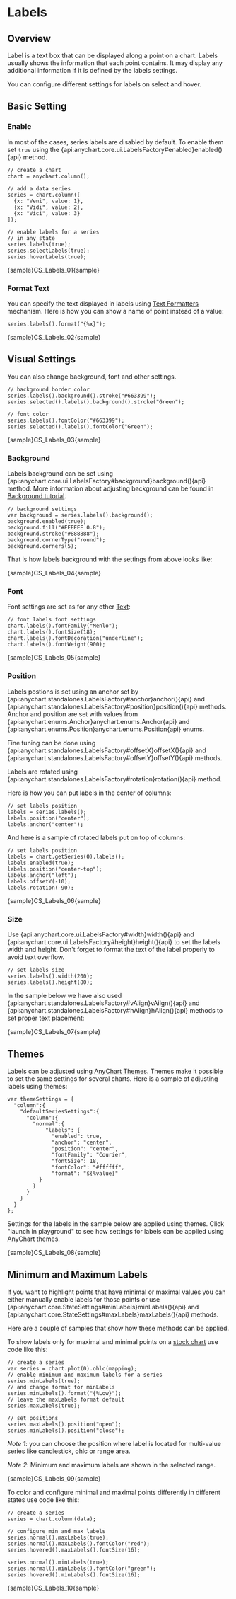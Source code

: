 # Labels

## Overview

Label is a text box that can be displayed along a point on a chart. Labels usually shows the information that each point contains. It may display any additional information if it is defined by the labels settings.

You can configure different settings for labels on select and hover.

## Basic Setting

### Enable

In most of the cases, series labels are disabled by default. To enable them set `true` using the {api:anychart.core.ui.LabelsFactory#enabled}enabled(){api} method.

```
// create a chart
chart = anychart.column();

// add a data series
series = chart.column([
  {x: "Veni", value: 1}, 
  {x: "Vidi", value: 2}, 
  {x: "Vici", value: 3}
]);

// enable labels for a series
// in any state
series.labels(true);
series.selectLabels(true);
series.hoverLabels(true);
```

{sample}CS\_Labels\_01{sample}

### Format Text 

You can specify the text displayed in labels using [Text Formatters](Text_Formatters) mechanism. Here is how you can show a name of point instead of a value:

```
series.labels().format("{%x}");
```

{sample}CS\_Labels\_02{sample}

## Visual Settings

You can also change background, font and other settings.

```
// background border color
series.labels().background().stroke("#663399");
series.selected().labels().background().stroke("Green");

// font color
series.labels().fontColor("#663399");
series.selected().labels().fontColor("Green");
```

{sample}CS\_Labels\_03{sample}

### Background

Labels background can be set using {api:anychart.core.ui.LabelsFactory#background}background(){api} method. More information about adjusting background can be found in [Background tutorial](../Appearance_Settings/Background).

```
// background settings
var background = series.labels().background();
background.enabled(true);
background.fill("#EEEEEE 0.8");
background.stroke("#888888");
background.cornerType("round");
background.corners(5);
```

That is how labels background with the settings from above looks like:

{sample}CS\_Labels\_04{sample}

### Font

Font settings are set as for any other [Text](../Appearance_Settings/Text_Settings):

```
// font labels font settings
chart.labels().fontFamily("Menlo");
chart.labels().fontSize(18);
chart.labels().fontDecoration("underline");
chart.labels().fontWeight(900);
```

{sample}CS\_Labels\_05{sample}

### Position

Labels postions is set using an anchor set by {api:anychart.standalones.LabelsFactory#anchor}anchor(){api} and {api:anychart.standalones.LabelsFactory#position}position(){api} methods. Anchor and position are set with values from {api:anychart.enums.Anchor}anychart.enums.Anchor{api} and {api:anychart.enums.Position}anychart.enums.Position{api} enums. 

Fine tuning can be done using {api:anychart.standalones.LabelsFactory#offsetX}offsetX(){api} and {api:anychart.standalones.LabelsFactory#offsetY}offsetY(){api} methods.

Labels are rotated using {api:anychart.standalones.LabelsFactory#rotation}rotation(){api} method.

Here is how you can put labels in the center of columns:

```
// set labels position
labels = series.labels();
labels.position("center");
labels.anchor("center");
```

And here is a sample of rotated labels put on top of columns:

```
// set labels position
labels = chart.getSeries(0).labels();
labels.enabled(true);
labels.position("center-top");
labels.anchor("left");
labels.offsetY(-10);
labels.rotation(-90);
```

{sample}CS\_Labels\_06{sample}

### Size

Use {api:anychart.core.ui.LabelsFactory#width}width(){api} and {api:anychart.core.ui.LabelsFactory#height}height(){api} to set the labels width and height. Don't forget to format the text of the label properly to avoid text overflow.

```
// set labels size
series.labels().width(200);
series.labels().height(80);
```

In the sample below we have also used {api:anychart.standalones.LabelsFactory#vAlign}vAilgn(){api} and {api:anychart.standalones.LabelsFactory#hAlign}hAlign(){api} methods to set proper text placement:

{sample}CS\_Labels\_07{sample}

## Themes

Labels can be adjusted using [AnyChart Themes](../Appearance_Settings/Themes). Themes make it possible to set the same settings for several charts. Here is a sample of adjusting labels using themes:

```
var themeSettings = {
  "column":{
    "defaultSeriesSettings":{
      "column":{
        "normal":{
            "labels": {
              "enabled": true,
              "anchor": "center",
              "position": "center",
              "fontFamily": "Courier",
              "fontSize": 18,
              "fontColor": "#ffffff",
              "format": "${%value}"
          }
        }
      }
    }
  }
};
```

Settings for the labels in the sample below are applied using themes. Click "launch in playground" to see how settings for labels can be applied using AnyChart themes.

{sample}CS\_Labels\_08{sample}

## Minimum and Maximum Labels

If you want to highlight points that have minimal or maximal values you can either manually enable labels for those points or use {api:anychart.core.StateSettings#minLabels}minLabels(){api} and {api:anychart.core.StateSettings#maxLabels}maxLabels(){api} methods.

Here are a couple of samples that show how these methods can be applied.

To show labels only for maximal and minimal points on a [stock chart](../Stock_Charts/Overview) use code like this:

```
// create a series
var series = chart.plot(0).ohlc(mapping);
// enable minimum and maximum labels for a series
series.minLabels(true);
// and change format for minLabels
series.minLabels().format("{%Low}");
// leave the maxLabels format default
series.maxLabels(true);

// set positions
series.maxLabels().position("open");
series.minLabels().position("close");
```

*Note 1*: you can choose the position where label is located for multi-value series like candlestick, ohlc or range area.

*Note 2*: Minimum and maximum labels are shown in the selected range.

{sample}CS\_Labels\_09{sample}

To color and configure minimal and maximal points differently in different states use code like this:

```
// create a series
series = chart.column(data);

// configure min and max labels
series.normal().maxLabels(true);
series.normal().maxLabels().fontColor("red");
series.hovered().maxLabels().fontSize(16);

series.normal().minLabels(true);  
series.normal().minLabels().fontColor("green");
series.hovered().minLabels().fontSize(16);
```

{sample}CS\_Labels\_10{sample}